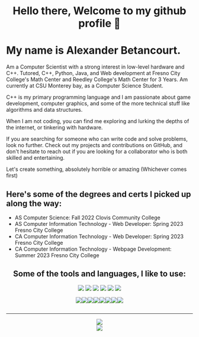 
<h1 align="center">
    Hello there, 
    Welcome to my github profile 👋
</h1>
<h1>
    My name is Alexander Betancourt.
</h1>
<p>
    Am a Computer Scientist with a strong interest in low-level hardware and C++. Tutored, C++, Python, Java, and Web development at Fresno City College's Math Center and Reedley College's Math Center for 3 Years. Am currently at CSU Monterey bay, as a Computer Science Student.
</p>
<p>
    C++ is my primary programming language and I am passionate about game development, computer graphics, and some of the more technical stuff like algorithms and data structures.
</p>
<p>
    When I am not coding, you can find me exploring and lurking the depths of the internet, or tinkering with hardware.
</p>
<p>
    If you are searching for someone who can write code and solve problems, look no further. Check out my projects and contributions on GitHub, and don't hesitate to reach out if you are looking for a collaborator who is both skilled and entertaining. 
</p>
<p>
    Let's create something, absolutely horrible or amazing (Whichever comes first)
</p>

<h2>
    Here's some of the degrees and certs I picked up along the way:
</h2>
<ul>
    <li>AS Computer Science: Fall 2022 Clovis Community College</li>
    <li>AS Computer Information Technology - Web Developer: Spring 2023 Fresno City College</li>
    <li>CA Computer Information Technology - Web Developer: Spring 2023 Fresno City College</li>
    <li>CA Computer Information Technology - Webpage Development: Summer 2023 Fresno City College</li>
</ul>
<h2 align="center"> 
    Some of the tools and languages, I like to use: 
</h2>
<div align="center">
    <img class="img" src="https://img.shields.io/badge/Codewars-B1361E?style=for-the-badge&logo=codewars&logoColor=grey"/>
    <img class="img" src="https://img.shields.io/badge/Udemy-A435F0?style=for-the-badge&logo=Udemy&logoColor=white"/>
    <img class="img" src="https://img.shields.io/badge/Visual%20Studio%20Code-0078d7.svg?style=for-the-badge&logo=visual-studio-code&logoColor=white"/>
    <img class="img" src="https://img.shields.io/badge/Visual%20Studio-5C2D91.svg?style=for-the-badge&logo=visual-studio&logoColor=white"/>
    <img class="img" src="https://img.shields.io/badge/VIM-%2311AB00.svg?style=for-the-badge&logo=vim&logoColor=white"/>
    <img class="img" src="https://img.shields.io/badge/CLion-black?style=for-the-badge&logo=clion&logoColor=white"/>
</div>
<div style="padding: 1em; display: flex; flex-direction: row; align-items: center; justify-content: center;">
    <img class="img" src="https://img.shields.io/badge/c-%2300599C.svg?style=for-the-badge&logo=c&logoColor=white"/>
    <img class="img" src="https://img.shields.io/badge/c++-%2300599C.svg?style=for-the-badge&logo=c%2B%2B&logoColor=white"/>
    <img class="img" src="https://img.shields.io/badge/lua-%232C2D72.svg?style=for-the-badge&logo=lua&logoColor=white"/>
    <img class="img" src="https://img.shields.io/badge/java-%23ED8B00.svg?style=for-the-badge&logo=java&logoColor=white"/>
    <img class="img" src="https://img.shields.io/badge/python-3670A0?style=for-the-badge&logo=python&logoColor=ffdd54"/>
    <img class="img" src="https://img.shields.io/badge/javascript-%23323330.svg?style=for-the-badge&logo=javascript&logoColor=%23F7DF1E"/>
    <img class="img" src="https://img.shields.io/badge/css3-%231572B6.svg?style=for-the-badge&logo=css3&logoColor=white"/>
    <img class="img" src="https://img.shields.io/badge/html5-%23E34F26.svg?style=for-the-badge&logo=html5&logoColor=white"/>

</div>

<hr></hr>

<div align="center">
    <img class="img" src="https://github-readme-stats.vercel.app/api/top-langs/?username=XOR-SABER&theme=dark&langs_count=8&layout=compact&hide=HTML,CSS," />
</div>
<div align="center">
    <img class="img" src="https://streak-stats.demolab.com/?user=XOR-SABER&theme=dark" />
</div>
  